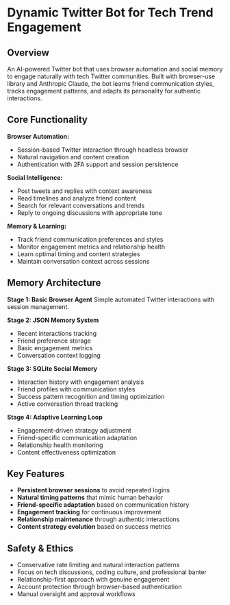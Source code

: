 # Dynamic Twitter Bot for Tech Trend Engagement

## Overview

An AI-powered Twitter bot that uses browser automation and social memory to engage naturally with tech Twitter communities. Built with browser-use library and Anthropic Claude, the bot learns friend communication styles, tracks engagement patterns, and adapts its personality for authentic interactions.

## Core Functionality

**Browser Automation:**
- Session-based Twitter interaction through headless browser
- Natural navigation and content creation
- Authentication with 2FA support and session persistence

**Social Intelligence:**
- Post tweets and replies with context awareness
- Read timelines and analyze friend content
- Search for relevant conversations and trends
- Reply to ongoing discussions with appropriate tone

**Memory & Learning:**
- Track friend communication preferences and styles
- Monitor engagement metrics and relationship health
- Learn optimal timing and content strategies
- Maintain conversation context across sessions

## Memory Architecture

**Stage 1: Basic Browser Agent**
Simple automated Twitter interactions with session management.

**Stage 2: JSON Memory System**
- Recent interactions tracking
- Friend preference storage
- Basic engagement metrics
- Conversation context logging

**Stage 3: SQLite Social Memory**
- Interaction history with engagement analysis
- Friend profiles with communication styles
- Success pattern recognition and timing optimization
- Active conversation thread tracking

**Stage 4: Adaptive Learning Loop**
- Engagement-driven strategy adjustment
- Friend-specific communication adaptation
- Relationship health monitoring
- Content effectiveness optimization

## Key Features

- **Persistent browser sessions** to avoid repeated logins
- **Natural timing patterns** that mimic human behavior
- **Friend-specific adaptation** based on communication history
- **Engagement tracking** for continuous improvement
- **Relationship maintenance** through authentic interactions
- **Content strategy evolution** based on success metrics

## Safety & Ethics

- Conservative rate limiting and natural interaction patterns
- Focus on tech discussions, coding culture, and professional banter
- Relationship-first approach with genuine engagement
- Account protection through browser-based authentication
- Manual oversight and approval workflows